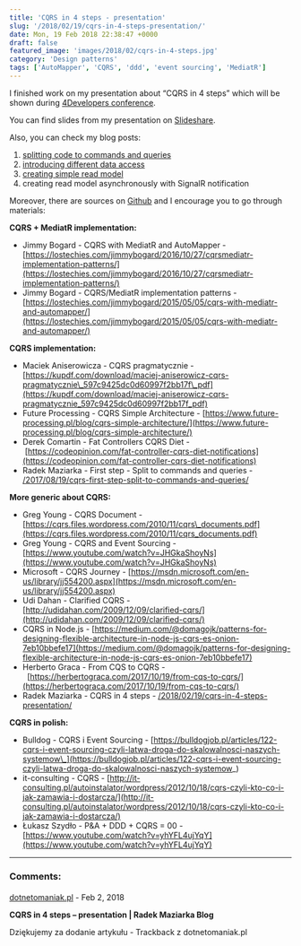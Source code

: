 ```yaml
---
title: 'CQRS in 4 steps - presentation'
slug: '/2018/02/19/cqrs-in-4-steps-presentation/'
date: Mon, 19 Feb 2018 22:38:47 +0000
draft: false
featured_image: 'images/2018/02/cqrs-in-4-steps.jpg'
category: 'Design patterns'
tags: ['AutoMapper', 'CQRS', 'ddd', 'event sourcing', 'MediatR']
---
```


I finished work on my presentation about “CQRS in 4 steps” which will be shown during [4Developers conference](https://4developers.org.pl/lecture.html#id=40702).

You can find slides from my presentation on [Slideshare](https://www.slideshare.net/RadosawMaziarka/cqrs-in-4-steps-93248806).

Also, you can check my blog posts:

 1.  [splitting code to commands and queries](/2017/08/19/cqrs-first-step-split-to-commands-and-queries/)
 2.  [introducing different data access](/2017/10/31/cqrs-second-step-different-data-access)
 3.  [creating simple read model](/2018/01/08/cqrs-third-step-simple-read-model/)
 4.  creating read model asynchronously with SignalR notification

Moreover, there are sources on [Github](https://github.com/rmaziarka/CQRS-4steps) and I encourage you to go through materials:

**CQRS + MediatR implementation:**

 *   Jimmy Bogard - CQRS with MediatR and AutoMapper - [https://lostechies.com/jimmybogard/2016/10/27/cqrsmediatr-implementation-patterns/](https://lostechies.com/jimmybogard/2016/10/27/cqrsmediatr-implementation-patterns/)
 *   Jimmy Bogard - CQRS/MediatR implementation patterns - [https://lostechies.com/jimmybogard/2015/05/05/cqrs-with-mediatr-and-automapper/](https://lostechies.com/jimmybogard/2015/05/05/cqrs-with-mediatr-and-automapper/)

**CQRS implementation:**

 *   Maciek Aniserowicza - CQRS pragmatycznie - [https://kupdf.com/download/maciej-aniserowicz-cqrs-pragmatycznie\_597c9425dc0d60997f2bb17f\_pdf](https://kupdf.com/download/maciej-aniserowicz-cqrs-pragmatycznie_597c9425dc0d60997f2bb17f_pdf)
 *   Future Processing - CQRS Simple Architecture - [https://www.future-processing.pl/blog/cqrs-simple-architecture/](https://www.future-processing.pl/blog/cqrs-simple-architecture/)
 *   Derek Comartin - Fat Controllers CQRS Diet - [https://codeopinion.com/fat-controller-cqrs-diet-notifications](https://codeopinion.com/fat-controller-cqrs-diet-notifications)
 *   Radek Maziarka - First step - Split to commands and queries - [/2017/08/19/cqrs-first-step-split-to-commands-and-queries/](/2017/08/19/cqrs-first-step-split-to-commands-and-queries/)

**More generic about CQRS:**

 *   Greg Young - CQRS Document - [https://cqrs.files.wordpress.com/2010/11/cqrs\_documents.pdf](https://cqrs.files.wordpress.com/2010/11/cqrs_documents.pdf)
 *   Greg Young - CQRS and Event Sourcing - [https://www.youtube.com/watch?v=JHGkaShoyNs](https://www.youtube.com/watch?v=JHGkaShoyNs)
 *   Microsoft - CQRS Journey - [https://msdn.microsoft.com/en-us/library/jj554200.aspx](https://msdn.microsoft.com/en-us/library/jj554200.aspx)
 *   Udi Dahan - Clarified CQRS - [http://udidahan.com/2009/12/09/clarified-cqrs/](http://udidahan.com/2009/12/09/clarified-cqrs/)
 *   CQRS in Node.js - [https://medium.com/@domagojk/patterns-for-designing-flexible-architecture-in-node-js-cqrs-es-onion-7eb10bbefe17](https://medium.com/@domagojk/patterns-for-designing-flexible-architecture-in-node-js-cqrs-es-onion-7eb10bbefe17)
 *   Herberto Graca - From CQS to CQRS -  [https://herbertograca.com/2017/10/19/from-cqs-to-cqrs/](https://herbertograca.com/2017/10/19/from-cqs-to-cqrs/)
 *   Radek Maziarka - CQRS in 4 steps - [/2018/02/19/cqrs-in-4-steps-presentation/](/2018/02/19/cqrs-in-4-steps-presentation/)

**CQRS in polish:**

 *   Bulldog - CQRS i Event Sourcing - [https://bulldogjob.pl/articles/122-cqrs-i-event-sourcing-czyli-latwa-droga-do-skalowalnosci-naszych-systemow\_](https://bulldogjob.pl/articles/122-cqrs-i-event-sourcing-czyli-latwa-droga-do-skalowalnosci-naszych-systemow_)
 *   it-consulting - CQRS - [http://it-consulting.pl/autoinstalator/wordpress/2012/10/18/cqrs-czyli-kto-co-i-jak-zamawia-i-dostarcza/](http://it-consulting.pl/autoinstalator/wordpress/2012/10/18/cqrs-czyli-kto-co-i-jak-zamawia-i-dostarcza/)
 *   Łukasz Szydło - P&A + DDD + CQRS = 00 - [https://www.youtube.com/watch?v=yhYFL4ujYqY](https://www.youtube.com/watch?v=yhYFL4ujYqY)

---
### Comments:
#### 
[dotnetomaniak.pl](https://dotnetomaniak.pl/CQRS-in-4-steps-presentation-Radek-Maziarka-Blog "") - <time datetime="2018-02-20 16:35:19">Feb 2, 2018</time>

**CQRS in 4 steps – presentation | Radek Maziarka Blog**

Dziękujemy za dodanie artykułu - Trackback z dotnetomaniak.pl
